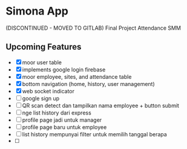 # Simona App
(DISCONTINUED - MOVED TO GITLAB)
Final Project Attendance SMM


## Upcoming Features

- [x] moor user table
- [x] implements google login firebase 
- [x] moor employee, sites, and attendance table
- [x] bottom navigation (home, history, user management)
- [x] web socket indicator
- [ ] google sign up
- [ ] QR scan detect dan tampilkan nama employee + button submit
- [ ] nge list history dari express
- [ ] profile page jadi untuk manager
- [ ] profile page baru untuk employee
- [ ] list history mempunyai filter untuk memilih tanggal berapa
- [ ] 

